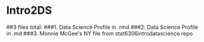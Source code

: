 # Intro2DS
##3 files total:
###1. Data Science Profile in .rmd
###2. Data Science Profile in .md
###3. Monnie McGee's NY file from stat6306introdatascience repo
